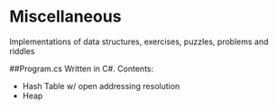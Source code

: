 # Miscellaneous
Implementations of data structures, exercises, puzzles, problems and riddles

##Program.cs
Written in C#. Contents:
* Hash Table w/ open addressing resolution
* Heap

